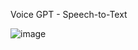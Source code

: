 Voice GPT - Speech-to-Text

![image](https://github.com/ritikmit/VoiceGPT/assets/144704347/b0f9a408-59c4-4af1-8642-165867aefd3d)
